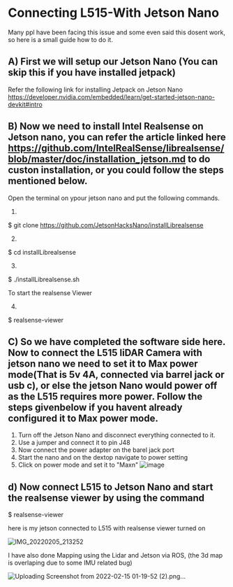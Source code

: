 # Connecting L515-With Jetson Nano

Many ppl have been facing this issue and some even said this dosent work, so here is a small guide how to do it.


## A) First we will setup our Jetson Nano (You can skip this if you have installed jetpack)

Refer the following link for installing Jetpack on Jetson Nano https://developer.nvidia.com/embedded/learn/get-started-jetson-nano-devkit#intro


## B) Now we need to install Intel Realsense on Jetson nano, you can refer the article linked here https://github.com/IntelRealSense/librealsense/blob/master/doc/installation_jetson.md to do custon installation, or you could follow the steps mentioned below.

Open the terminal on ypour jetson nano and put the following commands.


1)
$ git clone https://github.com/JetsonHacksNano/installLibrealsense


2)
$ cd installLibrealsense


3)
$ ./installLibrealsense.sh


To start the realsense Viewer

4)
$ realsense-viewer


## C) So we have completed the software side here. Now to connect the L515 liDAR Camera with jetson nano we need to set it to Max power mode(That is 5v 4A, connected via barrel jack or usb c), or else the jetson Nano would power off as the L515 requires more power. Follow the steps givenbelow if you havent already configured it to Max power mode.

1. Turn off the Jetson Nano and disconnect everything connected to it.
2. Use a jumper and connect it to pin J48
3. Now connect the power adapter on the barel jack port
4. Start the nano and on the dextop navigate to power setting
5. Click on power mode and set it to "Maxn"
![image](https://user-images.githubusercontent.com/59818448/163683974-dc018db2-e87c-4379-bf2d-ced5e761f7fe.png)

## d) Now connect L515 to Jetson Nano and start the realsense viewer by using the command  

$ realsense-viewer 


here is my jetson connected to L515 with realsense viewer turned on

![IMG_20220205_213252](https://user-images.githubusercontent.com/59818448/163684045-83e1ecc5-36d4-4269-8d4c-98c2763bd09c.jpg)


I have also done Mapping using the Lidar and Jetson via ROS, (the 3d map is overlaping due to some IMU related bug)

![Uploading Screenshot from 2022-02-15 01-19-52 (2).png…]()

